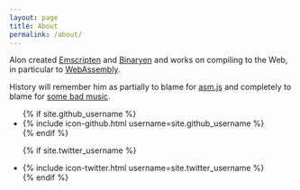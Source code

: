 ```yaml
---
layout: page
title: About
permalink: /about/
---
```


Alon created [Emscripten](http://emscripten.org) and [Binaryen](https://github.com/WebAssembly/binaryen) and works on compiling to the Web, in particular to [WebAssembly](http://webassembly.org/).

History will remember him as partially to blame for <a href="https://en.wikipedia.org/wiki/Asmjs">asm.js</a> and completely to blame for [some bad music](https://soundcloud.com/alon-zakai).

<ul>
  {% if site.github_username %}
  <li>
    {% include icon-github.html username=site.github_username %}
  </li>
  {% endif %}

  {% if site.twitter_username %}
  <li>
    {% include icon-twitter.html username=site.twitter_username %}
  </li>
  {% endif %}
</ul>

